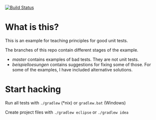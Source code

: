 [![Build Status](https://travis-ci.org/inevs/first-principles-java.svg?branch=master)](https://travis-ci.org/inevs/first-principles-java)

# What is this?

This is an example for teaching principles for good unit tests.

The branches of this repo contain different stages of the example. 

* _master_ contains examples of bad tests. They are not unit tests.
* _beispielloesungen_ contains suggestions for fixing some of those. For some of the examples, I have included alternative solutions.


# Start hacking

Run all tests with `./gradlew` (*nix) or `gradlew.bat` (Windows)

Create project files with `./gradlew eclipse` or `./gradlew idea`
